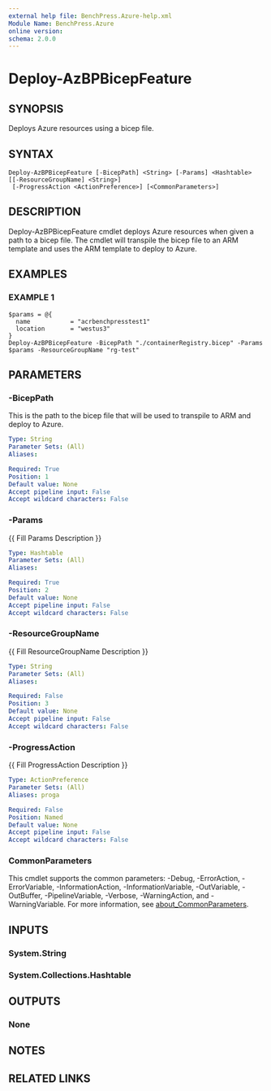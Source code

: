 ```yaml
---
external help file: BenchPress.Azure-help.xml
Module Name: BenchPress.Azure
online version:
schema: 2.0.0
---
```


# Deploy-AzBPBicepFeature

## SYNOPSIS
Deploys Azure resources using a bicep file.

## SYNTAX

```
Deploy-AzBPBicepFeature [-BicepPath] <String> [-Params] <Hashtable> [[-ResourceGroupName] <String>]
 [-ProgressAction <ActionPreference>] [<CommonParameters>]
```

## DESCRIPTION
Deploy-AzBPBicepFeature cmdlet deploys Azure resources when given a path to a bicep file.
The cmdlet will
transpile the bicep file to an ARM template and uses the ARM template to deploy to Azure.

## EXAMPLES

### EXAMPLE 1
```
$params = @{
  name           = "acrbenchpresstest1"
  location       = "westus3"
}
Deploy-AzBPBicepFeature -BicepPath "./containerRegistry.bicep" -Params $params -ResourceGroupName "rg-test"
```

## PARAMETERS

### -BicepPath
This is the path to the bicep file that will be used to transpile to ARM and deploy to Azure.

```yaml
Type: String
Parameter Sets: (All)
Aliases:

Required: True
Position: 1
Default value: None
Accept pipeline input: False
Accept wildcard characters: False
```

### -Params
{{ Fill Params Description }}

```yaml
Type: Hashtable
Parameter Sets: (All)
Aliases:

Required: True
Position: 2
Default value: None
Accept pipeline input: False
Accept wildcard characters: False
```

### -ResourceGroupName
{{ Fill ResourceGroupName Description }}

```yaml
Type: String
Parameter Sets: (All)
Aliases:

Required: False
Position: 3
Default value: None
Accept pipeline input: False
Accept wildcard characters: False
```

### -ProgressAction
{{ Fill ProgressAction Description }}

```yaml
Type: ActionPreference
Parameter Sets: (All)
Aliases: proga

Required: False
Position: Named
Default value: None
Accept pipeline input: False
Accept wildcard characters: False
```

### CommonParameters
This cmdlet supports the common parameters: -Debug, -ErrorAction, -ErrorVariable, -InformationAction, -InformationVariable, -OutVariable, -OutBuffer, -PipelineVariable, -Verbose, -WarningAction, and -WarningVariable. For more information, see [about_CommonParameters](http://go.microsoft.com/fwlink/?LinkID=113216).

## INPUTS

### System.String
### System.Collections.Hashtable
## OUTPUTS

### None
## NOTES

## RELATED LINKS
